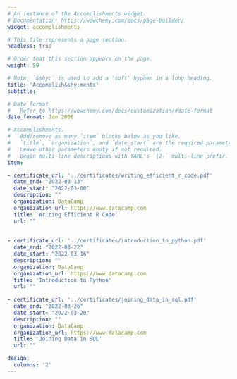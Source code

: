 ```yaml
---
# An instance of the Accomplishments widget.
# Documentation: https://wowchemy.com/docs/page-builder/
widget: accomplishments

# This file represents a page section.
headless: true

# Order that this section appears on the page.
weight: 50

# Note: `&shy;` is used to add a 'soft' hyphen in a long heading.
title: 'Accomplish&shy;ments'
subtitle:

# Date format
#   Refer to https://wowchemy.com/docs/customization/#date-format
date_format: Jan 2006

# Accomplishments.
#   Add/remove as many `item` blocks below as you like.
#   `title`, `organization`, and `date_start` are the required parameters.
#   Leave other parameters empty if not required.
#   Begin multi-line descriptions with YAML's `|2-` multi-line prefix.
item:

- certificate_url: '../certificates/writing_efficient_r_code.pdf'
  date_end: "2022-03-13"
  date_start: "2022-03-06"
  description: ""
  organization: DataCamp
  organization_url: https://www.datacamp.com
  title: 'Writing Efficient R Code'
  url: ""
  
  
- certificate_url: '../certificates/introduction_to_python.pdf'
  date_end: "2022-03-22"
  date_start: "2022-03-16"
  description: ""
  organization: DataCamp
  organization_url: https://www.datacamp.com
  title: 'Introduction to Python'
  url: ""
  
- certificate_url: '../certificates/joining_data_in_sql.pdf'
  date_end: "2022-03-26"
  date_start: "2022-03-20"
  description: ""
  organization: DataCamp
  organization_url: https://www.datacamp.com
  title: 'Joining Data in SQL'
  url: ""

design:
  columns: '2' 
---
```

